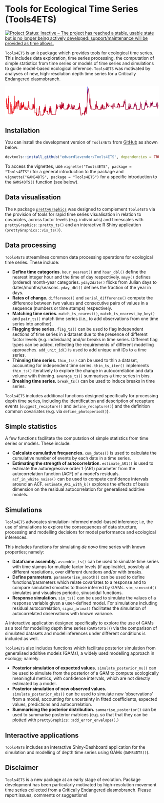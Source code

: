
# Tools for Ecological Time Series (Tools4ETS)

[![Project Status: Inactive – The project has reached a stable, usable
state but is no longer being actively developed; support/maintenance
will be provided as time
allows.](https://www.repostatus.org/badges/latest/inactive.svg)](https://www.repostatus.org/#inactive)

`Tools4ETS` is an `R` package which provides tools for ecological time
series. This includes data exploration, time series processing, the
computation of simple statistics from time series or models of time
series and simulations to guide model-based ecological inference.
`Tools4ETS` was motivated by analyses of new, high-resolution depth time
series for a Critically Endangered elasmobranch.

<img src="vignettes/Tools4ETS_README_fig.png"/>

## Installation

You can install the development version of `Tools4ETS` from
[GitHub](https://github.com) as shown below:

``` r
devtools::install_github("edwardlavender/Tools4ETS", dependencies = TRUE, build_vignette = TRUE)
```

To access the vignettes, use
`vignette("Tools4ETS", package = "Tools4ETS")` for a general
introduction to the package and
`vignette("GAMS4DTS", package = "Tools4ETS")` for a specific
introduction to the `GAMS4DTS()` function (see below).

## Data visualisation

The `R` package
[`prettyGraphics`](https://github.com/edwardlavender/prettyGraphics) was
designed to complement `Tools4ETS` via the provision of tools for rapid
time series visualisation in relation to covariates, across factor
levels (e.g. individuals) and timescales with
`prettyGraphics::pretty_ts()` and an interactive R Shiny application
(`prettyGraphics::vis_ts()`).

## Data processing

`Tools4ETS` streamlines common data processing operations for ecological
time series. These include:

- **Define time categories**. `hour_nearest()` and `hour_dbl()` define
  the nearest integer hour and the time of day respectively. `mmyy()`
  defines (ordered) month-year categories. `yday2date()` flicks from
  Julian days to dates/months/seasons. `yday_dbl()` defines the fraction
  of the year in days.
- **Rates of change.** `difference()` and `serial_difference()` compute
  the difference between two values and consecutive pairs of values in a
  sequence (numbers or time stamps) respectively.
- **Matching time series.** `match_ts_nearest()`,
  `match_ts_nearest_by_key()` and `pair_ts()` match time series (i.e.,
  to add observations from one time series into another).  
- **Flagging time series.** `flag_ts()` can be used to flag independent
  sections of time series in a dataset due to the presence of different
  factor levels (e.g. individuals) and/or breaks in time series.
  Different flag types can be added, reflecting the requirements of
  different modelling approaches. `add_unit_id()` is used to add unique
  unit IDs to a time series.
- **Thinning time series.** `thin_ts()` can be used to thin a dataset,
  accounting for independent time series. `thin_ts_iter()` implements
  `thin_ts()` iteratively to explore the change in autocorrelation and
  data volume with thinning. `average_ts()` summarises a time series in
  bins.
- **Breaking time series.** `break_ts()` can be used to induce breaks in
  time series.

`Tools4ETS` includes additional functions designed specifically for
processing depth time series, including the identification and
description of recapture events (`suggest_recapture()` and
`define_recapture()`) and the definition common covariates (e.g. via
`define_photoperiod()`).

## Simple statistics

A few functions facilitate the computation of simple statistics from
time series or models. These include:

- **Calculate cumulative frequencies.** `cum_dates()` is used to
  calculate the cumulative number of events by each date in a time
  series.
- **Estimating the strength of autocorrelation.** `estimate_AR1()` is
  used to estimate the autoregressive order 1 (AR1) parameter from the
  autocorrelation function (ACF) of a model’s residuals.
  `acf_in_white_noise()` can be used to compute confidence intervals
  around an ACF. `estimate_AR1_with_k()` explores the effects of basis
  dimension on the residual autocorrelation for generalised additive
  models.

## Simulations

`Tools4ETS` advocates simulation-informed model-based inference; i.e,
the use of simulations to explore the consequences of data structure,
processing and modelling decisions for model performance and ecological
inferences.

This includes functions for simulating *de novo* time series with known
properties; namely:

- **Dataframe assembly.** `assemble_ts()` can be used to simulate time
  series with time stamps for multiple factor levels (if applicable),
  possibly at different resolutions, over different durations and/or
  with breaks.
- **Define parameters.** `parameterise_smooth()` can be used to define
  functions/parameters which relate covariates to a response and to
  compare simulated smooths to those inferred by GAMs. `sim_sinusoid()`
  simulates and visualises periodic, sinusoidal functions.
- **Response simulation.** `sim_ts()` can be used to simulate the values
  of a response variable given a user-defined model. For simulations
  including residual autocorrelation, `sigma_arima()` facilitates the
  simulation of autocorrelated observations with known variance.

A interactive application designed specifically to explore the use of
GAMs as a tool for modelling depth time series (`GAMS4DTS()`) via the
comparison of simulated datasets and model inferences under different
conditions is included as well.

`Tools4ETS` also includes functions which facilitate posterior
simulation from generalised additive models (GAMs), a widely used
modelling approach in ecology; namely:

- **Posterior simulation of expected values.** `simulate_posterior_mu()`
  can be used to simulate from the posterior of a GAM to compute
  ecologically meaningful metrics, with confidence intervals, which are
  not directly estimated by a model.
- **Posterior simulation of new observed values.**
  `simulate_posterior_obs()` can be used to simulate new ‘observations’
  from a model, accounting for uncertainty in fitted coefficients,
  expected values, predictions and autocorrelation.
- **Summarising the posterior distribution.** `summarise_posterior()`
  can be used to summarise posterior matrices (e.g. so that that they
  can be plotted with `prettyGraphics::add_error_envelope()`.)

## Interactive applications

`Tools4ETS` includes an interactive Shiny-Dashboard application for the
simulation and modelling of depth time series using GAMs (`GAMS4DTS()`).

## Disclaimer

`Tools4ETS` is a new package at an early stage of evolution. Package
development has been particularly motivated by high-resolution movement
time series collected from a Critically Endangered elasmobranch. Please
report issues, comments or suggestions!
